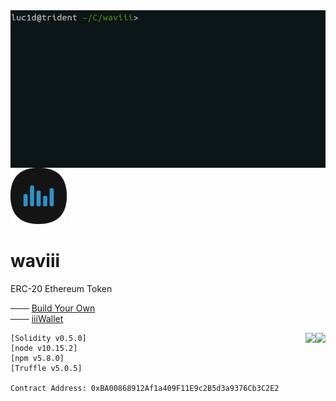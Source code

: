 <img align="right" src="Etherscan.io/waviii.gif">

![waviii_logo](Etherscan.io/waviii_logo_small.png) 
# waviii

ERC-20 Ethereum Token

─── [Build Your Own](https://etherscan.io/token/0xBA00868912Af1a409F11E9c2B5d3a9376Cb3C2E2)<br />
─── [iiiWallet](https://github.com/luc1dLife/iiiWallet)

<a href="https://etherscan.io/token/0xBA00868912Af1a409F11E9c2B5d3a9376Cb3C2E2"><img align="right" src="https://img.shields.io/badge/ERC--20-Compliant-%232c91c8"></a>


<a href="https://etherscan.io/token/0xBA00868912Af1a409F11E9c2B5d3a9376Cb3C2E2"><img align="right" src="https://img.shields.io/badge/Total%20Supply-1%2C000-%232c91c8"></a>

    [Solidity v0.5.0]
    [node v10.15.2]
    [npm v5.8.0]
    [Truffle v5.0.5]

    Contract Address: 0xBA00868912Af1a409F11E9c2B5d3a9376Cb3C2E2